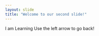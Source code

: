 ```yaml
---
layout: slide
title: "Welcome to our second slide!"
---
```

I am Learning
Use the left arrow to go back!
